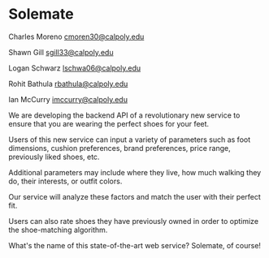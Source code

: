 # Solemate

Charles Moreno 
cmoren30@calpoly.edu

Shawn Gill
sgill33@calpoly.edu

Logan Schwarz 
lschwa06@calpoly.edu

Rohit Bathula
rbathula@calpoly.edu

Ian McCurry
imccurry@calpoly.edu

We are developing the backend API of a revolutionary new service to ensure that you are wearing the perfect shoes for your feet.

Users of this new service can input a variety of parameters such as foot dimensions, cushion preferences, brand preferences, price range, previously liked shoes, etc.

Additional parameters may include where they live, how much walking they do, their interests, or outfit colors. 

Our service will analyze these factors and match the user with their perfect fit.

Users can also rate shoes they have previously owned in order to optimize the shoe-matching algorithm.

What's the name of this state-of-the-art web service? Solemate, of course!
